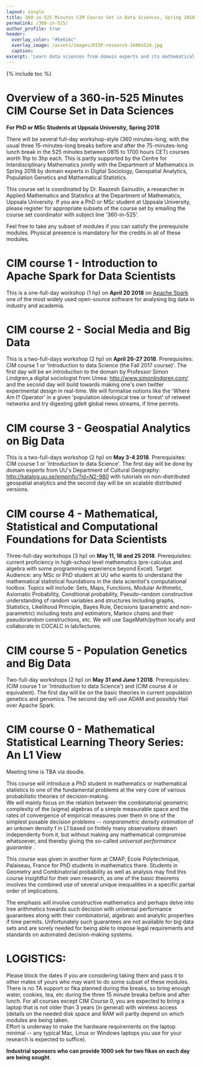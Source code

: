 ```yaml
---
layout: single
title: 360-in-525 Minutes CIM Course Set in Data Sciences, Spring 2018, Uppsala
permalink: /360-in-525/
author_profile: true
header:
  overlay_color: "#5e616c"
  overlay_image: /assets/images/DISP-research-1600x524.jpg
  caption: 
excerpt: 'Learn data sciences from domain experts and its mathematical foundations while getting your hands dirty with real data.<br /><br /><br />'
---
```

{% include toc %}

# Overview of a 360-in-525 Minutes CIM Course Set in Data Sciences

**For PhD or MSc Students at Uppsala University, Spring 2018**


There will be several full-day workshop-style (360 minutes-long, with the usual three 15-minutes-long breaks before and after the 75-minutes-long lunch break in the 525 minutes between 0815 to 1700 hours CET) courses worth 1hp to 3hp each. 
This is partly supported by the Centre for Interdisciplinary Mathematics jointly with the Department of Mathematics in Spring 2018 by domain experts in Digital Sociology, Geospatial Analytics, Population Genetics and Mathematical Statistics. 

This course set is coordinated by Dr. Raazesh Sainudiin, a researcher in Applied Mathematics and Statistics at the Department of Mathematics, Uppsala University. 
If you are a PhD or MSc student at Uppsala University, please  register for appropriate subsets of the course set by emailing the course set coordinator with subject line '360-in-525'. 

Feel free to take any subset of modules if you can satisfy the prerequisite modules. Physical presence is mandatory for the credits in all of these modules.

# CIM course 1 - Introduction to Apache Spark for Data Scientists
This is a one-full-day workshop (1 hp) on **April 20 2018** on [Apache Spark](https://spark.apache.org/) one of the most widely used open-source software for analysing big data in industry and academia. 

# CIM course 2 - Social Media and Big Data
This is a two-full-days workshop (2 hp) on **April 26-27 2018**. Prerequisites: CIM course 1 or 'Introduction to data Science (the Fall 2017 course)'. The first day will be an introduction to the domain by Professor Simon Lindgren,a digital sociologist from Umea: http://www.simonlindgren.com/ and the second day will build towards making one's own twitter experimental design in real-time. 
We will formalise notions like the 'Where Am I? Operator' in a given 'population ideological tree or forest' of retweet networks and try digesting gdelt global news streams, if time permits. 


# CIM course 3 - Geospatial Analytics on Big Data 
This is a two-full-days workshop (2 hp) on **May 3-4 2018**. Prerequisites: CIM course 1  or 'Introduction to data Science'. The first day will be done by domain experts from UU's Department of Cultural Geography: http://katalog.uu.se/empinfo/?id=N2-980 with tutorials on non-distributed geospatial analytics and the second day will be on scalable distributed versions.

# CIM course 4 - Mathematical, Statistical and Computational Foundations for Data Scientists
 
Three-full-day workshops (3 hp) on **May 11, 18 and 25 2018**. Prerequisites: current proficiency in high-school level mathematics (pre-calculus and algebra with some programming experience beyond Excel). Target Audience: any MSc or PhD student at UU who wants to understand the mathematical statistical foundations in the data scientist's computational toolbox. Topics will include: Sets, Maps, Functions, Modular Arithmetic, Axiomatic Probability, Conditional probability, Pseudo-random constructive understanding of random variables and structures including graphs, Statistics, Likelihood Principle, Bayes Rule, Decisions (parametric and non-parametric) including tests and estimators, Markov chains and their pseudorandom constructions, etc. We will use SageMath/python locally and collaborate in COCALC in lab/lectures.

# CIM course 5 - Population Genetics and Big Data 

Two-full-day workshops (2 hp) on **May 31 and June 1 2018**. Prerequisites: (CIM course 1  or 'Introduction to data Science') and (CIM course 4 or equivalent). The first day will be on the basic theories in current population genetics and genomics. The second day will use ADAM and possibly Hail over Apache Spark.

# CIM course 0 - Mathematical Statistical  Learning Theory Series: An L1 View

Meeting time is TBA via doodle. 

This course will introduce a PhD student in mathematics or mathematical statistics to one of the fundamental problems at the very core of various probabilistic theories of decision-making.  
We will mainly focus on the relation between the combinatorial geometric complexity of the (sigma) algebras of a simple measurable space and the rates of convergence of empirical measures over them in one of the simplest posable decision problems -- *nonparametric density estimation* of an unkown density f in L1 based on finitely many observations drawn independenty from it, but without making any mathematical compromise whatsoever, and thereby giving the so-called *universal performance guarantee* . 

This course was given in another form at CMAP, Ecole Polytechnique, Palaiseau, France for PhD students in mathematics there. Students in Geometry and Combinatorial probability as well as analysis may find this course insightful for their own research, as one of the basic theorems involves the combined use of several unique inequalities in a specific partial order of implications.

The emphasis will involve constructive mathematics and perhaps delve into tree arithmetics towards such decision with universal performance guarantees along with their combinatorial, algebraic and analytic properties if time permits. Unfortunately such guarantees are not available for big data sets and are sorely needed for being able to impose legal requirements and standards on automated decision-making systems.

# LOGISTICS:
Please block the dates if you are considering taking them and pass it to other mates of yours who may want to do some subset of these modules. There is no TA support or fika planned during the breaks, so bring enough water, cookies, tea, etc during the three 15 minute breaks before and after lunch. For all courses except CIM Course 0, you are expected to bring a laptop that is not older than 3 years (in general) with wireless access (details on the needed disk space and RAM will partly depend on which modules are being taken.  
Effort is underway to make the hardware requirements on the laptop minimal -- any typical Mac, Linux or Windows laptops you use for your research is expected to suffice).

**Industrial sponsors who can provide 1000 sek for two fikas on each day are being sought**. 
